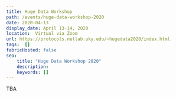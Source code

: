 ```yaml
---
title: Huge Data Workshop
path: /events/huge-data-workshop-2020
date: 2020-04-13
display_date: April 13-14, 2020
location:  Virtual via Zoom
url: https://protocols.netlab.uky.edu/~hugedata2020/index.html
tags:  [] 
fabricHosted: false
seo:
    title: "Huge Data Workshop 2020"
    description: 
    keywords: []
---
```


TBA
